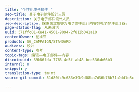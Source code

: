 ```yaml
---
title: '个性化电子邮件 '
seo-title: 关于电子邮件设计人员
description: 关于电子邮件设计人员
seo-description: 探索使您能够为电子邮件设计内容的电子邮件设计器。
page-status-flag: 从未激活
uuid: 571ffc01-6e41-4501-9094-2f812b041a10
contentOwner: 绍维亚
products: SG_CAMPAIGN/STANDARD
audience: 设计
content-type: 参考
topic-tags: 编辑——电子邮件——内容
discoiquuid: 39b86fda-7766-4e5f-ab48-bcc536ab66b3
internal: n
snippet: y
translation-type: tm+mt
source-git-commit: 51d80fc9c683e39b9d08ba7d36b76b71a9dd1e8c

---
```



<!--# Inserting a personalization field{#inserting-a-personalization-field}

Adobe Campaign allows you to insert a field from the database into your page such as the profile's first name.

>[!NOTE]
>
>The images below show how to insert a personalization field using the [Email Designer](../../designing/using/overview.md) for an email.

To add a personalization field to the content:

1. Click inside a text block, click the **[!UICONTROL Personalize]** icon from the contextual toolbar and select **[!UICONTROL Insert personalization field]**. For more on the Email Designer interface, see [this section](../../designing/using/overview.md#email-designer-interface).

   ![](assets/email_perso_field_1.png)

1. Select the field that you would like to insert into your page content.

   ![](assets/email_perso_field_2.png)

1. Click **[!UICONTROL Confirm]**.

The field name appears in the editor and it is highlighted.

![](assets/email_perso_field_3.png)

Once personalization is generated (when previewing and preparing the email for example), this field will be replaced by the value corresponding to the targeted profile.

>[!NOTE]
>
>If the email is created from a workflow, the additional data computed in the workflow is also available in the personalization fields. For more information about adding additional data from a workflow, refer to the [Enriching data](../../automating/using/targeting-data.md#enriching-data) section.

# Adding a content block{#adding-a-content-block}

Adobe Campaign offers a list of pre-configured content blocks. These content blocks are dynamic, personalized and have a specific rendering. For example, you can add a greeting or a link to the mirror page.

>[!NOTE]
>
>The images below show how to insert a content block using the [Email Designer](../../designing/using/overview.md) for an email.

To add a content block:

1. Click inside a text block, click the **[!UICONTROL Personalize]** icon from the contextual toolbar and select **[!UICONTROL Insert content block]**. For more on the Email Designer interface, see [this section](../../designing/using/overview.md#email-designer-interface).

   ![](assets/email_content_block_1.png)

1. Select the content block that you would like to insert. The blocks available vary depending on the context (email or landing page).

   ![](assets/email_content_block_2.png)

1. Click **[!UICONTROL Save]**.

The name of the content block appears in the editor and it is highlighted in yellow. It will automatically adapt to the profile when the personalization is generated.

![](assets/email_content_block_3.png)

The out-of-the-box content blocks are:

* **[!UICONTROL Database URL in emails (EmailUrlBase)]**: This content block can only be used in a **delivery**.
* **[!UICONTROL Mirror page URL (MirrorPageUrl)]**: This content block can only be used in a **delivery**.
* **[!UICONTROL Link to mirror page (MirrorPage)]**: This content block can only be used in a **delivery**.
* **[!UICONTROL Greetings (Greetings)]** 
* **[!UICONTROL Unsubscription link (UnsubscriptionLink)]**: This content block can only be used in a **delivery**.
* **[!UICONTROL Social network sharing links (LandingPageViralLinks)]**: This content block can only be used in a **landing page**.
* **[!UICONTROL Default sender name (DefaultSenderName)]**: This content block can only be used in a **delivery**.
* **[!UICONTROL Name of default reply-to email address (DefaultReplyName)]**: This content block can only be used in a **delivery**.
* **[!UICONTROL Email address of default sender (DefaultSenderAddress)]**: This content block can only be used in a **delivery**.
* **[!UICONTROL Default error email address (DefaultErrorAddress)]**: This content block can only be used in a **delivery**.
* **[!UICONTROL Default reply-to email address (DefaultReplyAddress)]**: This content block can only be used in a **delivery**.
* **[!UICONTROL Brand name (BrandingUsualName)]** 
* **[!UICONTROL Link to the brand website (BrandingWebSiteLink)]** 
* **[!UICONTROL Brand logo (BrandingLogo)]** 
* **[!UICONTROL Notification style (notificationStyle)]**

## Creating custom content blocks {#creating-custom-content-blocks}

You can define new content blocks that will be inserted into a message or landing page.

To create a content block, follow these steps:

1. Click **[!UICONTROL Resources > Content blocks]** from the advanced menu to access the list of content blocks.
1. Click the **[!UICONTROL Create]** button or duplicate a pre-existing content block.

   ![](assets/content_bloc_01.png)

1. Enter a label.
1. Select the block's **[!UICONTROL Content type]**. There are three options available:

    * **[!UICONTROL Shared]**: The content block can be used in a delivery or a landing page.
    * **[!UICONTROL Delivery]**: The content block can only be used in a delivery.
    * **[!UICONTROL Landing page]**: The content block can only be used in a landing page.

   ![](assets/content_bloc_02.png)

1. You can select a **[!UICONTROL Targeting dimension]**. For more on this, see [About targeting dimension](#about-targeting-dimension).

   ![](assets/content_bloc_04.png)

1. You can select the **[!UICONTROL Depends on format]** option to define two different blocks: one for HTML emails, and one for emails in text format. Two tabs will then be displayed in the editor (HTML and Text) to define the corresponding contents.

   ![](assets/content_bloc_03.png)

1. Enter the content of the content block(s), and click the **[!UICONTROL Create]** button.

Your content block can now be used in the content editor of a message or a landing page.

>[!CAUTION]
>
>When editing the content of a block, make sure there are no extra white spaces between the beginning and the end of your *if* statements. In HTML the white spaces are displayed on screen and they will therefore impact your content layout.

## About targeting dimension {#about-targeting-dimension}

The targeting dimension enables you to define in which type of message you can use the content block. This is to prevent using inappropriate blocks in a message, which may lead to errors.

Indeed, when editing a message, you can only select content blocks with a targeting dimension that is compatible with that message's targeting dimension.

For example, the **[!UICONTROL Unsubscription link]** block's targeting dimension is **[!UICONTROL Profiles]** because it contains personalization fields specific to the **[!UICONTROL Profiles]** resource. Therefore, you cannot use an **[!UICONTROL Unsubscription link]** block in an [event transactional message](../../channels/using/event-transactional-messages.md), because the targeting dimension of that type of message is **[!UICONTROL Real-time events]**. However, you can use the **Unsubscription link** block in a [profile transactional message](../../channels/using/profile-transactional-messages.md), because the targeting dimension of that type of message is **Profiles**. Finally, the **[!UICONTROL Link to mirror page]** block does not have a targeting dimension, so you can use it in any message.

If you leave this field empty, the content block will be compatible with all messages, no matter what the targeting dimension is. If you set a targeting dimension, that block will only be compatible with messages that have the same targeting dimension.

For more on this, refer to [Targeting dimensions and resources](../../automating/using/query.md#targeting-dimensions-and-resources).

# Personalizing the sender{#personalizing-the-sender}

## Email sender {#email-sender}

To define the name of the sender which will appear in the header of messages sent, go the **[!UICONTROL Properties]** tab of the Email Designer home page (accessible through the home icon).

![](assets/delivery_content_edition16.png)

* The **[!UICONTROL From: name]** field allows you to enter the sender name. By default, the default **Sender name** block is automatically entered in the field. Adobe Campaign refers to the email channel configuration (from the advanced menu **[!UICONTROL Administration > Channels > Email > Email accounts]** via the Adobe Campaign logo) to designate this sender.

  You can change the sender name by clicking the **Sender name** block. The field then becomes editable and you can enter the name you would like to use.

  This field can be personalized. To do this, you can add personalization fields, content blocks and dynamic content by clicking the icons below the sender name.

* The **[!UICONTROL From: email address]** field cannot be edited from this section. You can change it by editing the properties of the email from its dashboard. For more on this, see [List of email advanced parameters](../../administration/using/configuring-email-channel.md#advanced-parameters).

>[!NOTE]
>
>The header parameters must not be empty. The sender's address is mandatory to allow an email to be sent (RFC standard). Adobe Campaign checks the syntax of email addresses entered.

**Related topics:**

* [Inserting a personalization field](#inserting-a-personalization-field)
* [Adding a content block](#adding-a-content-block)
* [Defining dynamic content in an email](#defining-dynamic-content-in-an-email)

## SMS sender {#sms-sender}

You can personalize the name of the SMS sender. For more on this, refer to the [SMS configuration](../../administration/using/configuring-sms-channel.md#configuring-sms-properties) section.

# Personalizing the subject line of an email{#personalizing-the-subject-line-of-an-email}

## Personalizing an email subject {#personalizing-an-email-subject}

The message subject is mandatory to prepare and send the message.

>[!NOTE]
>
>If the subject line is empty, a warning is displayed in the message dashboard and in the Email Designer.

To configure the email subject, go the **[!UICONTROL Properties]** tab of the Email Designer home page (accessible through the home icon) and fill in the **[!UICONTROL Subject]** section.

![](assets/email_designer_subject.png)

You can also add personalization fields, content blocks and dynamic content to the subject line by clicking the corresponding icons.

**Related topics:**

* [Inserting a personalization field](#inserting-a-personalization-field)
* [Adding a content block](#adding-a-content-block)
* [Defining dynamic content in an email](#defining-dynamic-content-in-an-email)

## Predictive subject line {#predictive-subject-line}

When editing an email, you can try out different subject lines and get an estimation of its open rate before you send it.

This feature is disabled by default. It is enabled when the first model is imported. A model is the result of training data sets specific to a given industry. Models allow the system to predict the open rate of the email when a new subject line is submitted.

>[!NOTE]
>
>This feature is available for email messages and for databases that contain English contents only. The trained model will be inconsistent and will lead to erroneous results if your instance contains emails in other languages. The option that allows you to test a subject is only visible if a model is already available on your instance.

### Testing a subject {#testing-a-subject}

To test your subject line:

1. Create or open your email.
1. Open the content and enter the subject of the email in the corresponding input field.
1. Click the **[!UICONTROL Test subject]** button to access the **[!UICONTROL Test your subject line]** window. You can still edit the subject from this window.
1. Select the correct model to be taken into account for the open rate prediction. Several models are available, each corresponding to a specific industry.
1. Click **[!UICONTROL Test]**.

Your subject is then analyzed.

>[!NOTE]
>
>If the subject line is too short, it cannot be analyzed and an error message is displayed.

Several indicators are calculated and a set of tools are displayed to help you:

* **Predicted open rate**: This chart gives you an idea of the open rate you can expect for the email with its current subject.
* **Subject length**: This indicator lets you see if the current length of the subject is correct or whether it would need to be longer or shorter.
* **Colored words**: When testing the subject, words highlighted in green are the words that contribute the most to increasing the open rate prediction. Words highlighted in red are the words that contribute the least to increasing the open rate prediction. If you add or remove words in the subject, highlighted words will change.
* **Categories and word suggestions**: Towards the lower part of the window, a number of relevant categories for the selected model are displayed. These categories are sorted by order of importance and they allow you to see whether your subject contains words that are associated with it via a check symbol. Each category contains a set of suggested words that could be used in your subject to make it more relevant and increase the open rate. These words are the words that are used the most often in a given category.

>[!NOTE]
>
>Personalization fields and punctuation marks are stripped from the subject analysis. In the case of dynamic/conditional text, all variants are considered as one subject line.

![](assets/predictive_subject_line_example.png)

### Importing models {#importing-models}

By default, there is no model running on your Adobe Campaign server. There are two ways to get a model and activate the feature:

* You can train a local model from the data of your previous email messages:

    * If you are already using Adobe Campaign, the local model will be automatically trained on the messages that you have already sent.
    * If you are new to Adobe Campaign, you can extract a CSV file from your previous system/ESP that contains 4 columns: date, subject, sent, opens. To do that, go to **[!UICONTROL Administration]** > **[!UICONTROL Channels]** > **[!UICONTROL Email]** > **[!UICONTROL Subject Line Import]** and follow the instructions provided on the successive screens. When the subject upload is complete, import a local model as described below. The local model is automatically trained with the data you uploaded.
    * If you are new to Adobe Campaign and cannot get a CSV file as described above, you can use a pre-trained model or wait until you have enough delivery data in your system to train a local model. The system will automatically determine whether your current data set contains enough data to recognize patterns and to train the model.

      >[!NOTE]
      >
      >There is no defined number of subject lines needed to train your own model. To be able to train it, the subject lines need to be varied and to have no duplicates. If there is not enough data to process, the system will not be able to train the model. You can only have one trained model on your instance.

  To train a local model, download the subjectLineTraining.xml from [here](https://support.neolane.net/webApp/downloadCenter?__userConfig=psaDownloadCenter) and use the [package import](../../automating/using/managing-packages.md) feature to upload it to your Adobe Campaign instance. A technical workflow will automatically do the training for you.

  The first time you want to train a model, an administrator can force the **[!UICONTROL SubjectLine Training workflow]** to start from the **[!UICONTROL Administration]** > **[!UICONTROL Application settings]** > **[!UICONTROL Workflows]** menu.

  Once a model has been uploaded and trained, the feature is automatically activated and a new option appears next to the subject line field of your messages.

  Then, the technical workflow will automatically continue to train your model every week.

* You can import pre-trained models that are specific to certain industries (medical, etc.) using the [package import](../../automating/using/managing-packages.md) feature. These models are available [here](https://support.neolane.net/webApp/downloadCenter?__userConfig=psaDownloadCenter) and cannot be trained.

  Once a model has been uploaded, the feature is automatically activated and a new option appears next to the subject line field of your messages.

>[!NOTE]
>
>Importing and generating trained models can only be performed by an administrator.

The models that are available for use are:

* Cosmetic industry: subjectInsightCosmetic.xml
* Supermarket industry: subjectInsightSupermarket.xml
* Medical industry: subjectInsightMedical.xml
* Model to train: subjectlineTraining.xml.
-->

